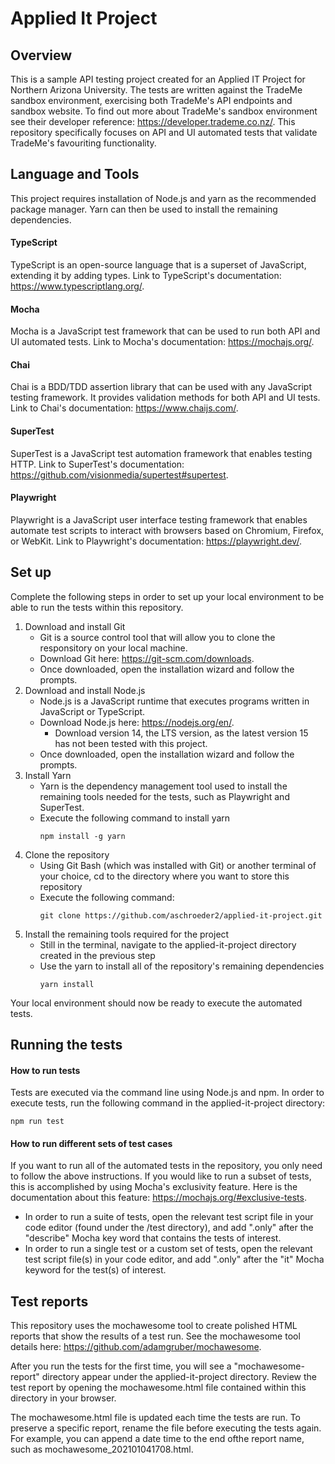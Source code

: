 # Applied It Project

## Overview
This is a sample API testing project created for an Applied IT Project for Northern Arizona University. The tests are written against the TradeMe sandbox environment, exercising both TradeMe's API endpoints and sandbox website. To find out more about TradeMe's sandbox environment see their developer reference: https://developer.trademe.co.nz/. This repository specifically focuses on API and UI automated tests that validate TradeMe's favouriting functionality. 

## Language and Tools

This project requires installation of Node.js and yarn as the recommended package manager. Yarn can then be used to install the remaining dependencies.

#### TypeScript
TypeScript is an open-source language that is a superset of JavaScript, extending it by adding types. Link to TypeScript's documentation: https://www.typescriptlang.org/. 

#### Mocha
Mocha is a JavaScript test framework that can be used to run both API and UI automated tests. Link to Mocha's documentation: https://mochajs.org/.

#### Chai
Chai is a BDD/TDD assertion library that can be used with any JavaScript testing framework. It provides validation methods for both API and UI tests. Link to Chai's documentation: https://www.chaijs.com/. 

#### SuperTest
SuperTest is a JavaScript test automation framework that enables testing HTTP. Link to SuperTest's documentation: https://github.com/visionmedia/supertest#supertest. 

#### Playwright
Playwright is a JavaScript user interface testing framework that enables automate test scripts to interact with browsers based on Chromium, Firefox, or WebKit. Link to Playwright's documentation: https://playwright.dev/.

## Set up
Complete the following steps in order to set up your local environment to be able to run the tests within this repository.
  
  1. Download and install Git
      * Git is a source control tool that will allow you to clone the responsitory on your local machine.
      * Download Git here: https://git-scm.com/downloads.
      * Once downloaded, open the installation wizard and follow the prompts.
  2. Download and install Node.js
      * Node.js is a JavaScript runtime that executes programs written in JavaScript or TypeScript.
      * Download Node.js here: https://nodejs.org/en/.
        * Download version 14, the LTS version, as the latest version 15 has not been tested with this project.
      * Once downloaded, open the installation wizard and follow the prompts.
  3. Install Yarn
      * Yarn is the dependency management tool used to install the remaining tools needed for the tests, such as Playwright and SuperTest.
      * Execute the following command to install yarn
        ```
        npm install -g yarn
        ```
  4. Clone the repository
      * Using Git Bash (which was installed with Git) or another terminal of your choice, cd to the directory where you want to store this repository
      * Execute the following command:
        ```
        git clone https://github.com/aschroeder2/applied-it-project.git
        ```
  5. Install the remaining tools required for the project
      * Still in the terminal, navigate to the applied-it-project directory created in the previous step
      * Use the yarn to install all of the repository's remaining dependencies
        ```
        yarn install
        ```
      
Your local environment should now be ready to execute the automated tests.
      

## Running the tests

#### How to run tests
Tests are executed via the command line using Node.js and npm. In order to execute tests, run the following command in the applied-it-project directory:
```
npm run test
```

#### How to run different sets of test cases
If you want to run all of the automated tests in the repository, you only need to follow the above instructions. If you would like to run a subset of tests, this is accomplished by using Mocha's exclusivity feature. Here is the documentation about this feature: https://mochajs.org/#exclusive-tests.
  * In order to run a suite of tests, open the relevant test script file in your code editor (found under the /test directory), and add ".only" after the "describe" Mocha key word that contains the tests of interest.
  * In order to run a single test or a custom set of tests, open the relevant test script file(s) in your code editor, and add ".only" after the "it" Mocha keyword for the test(s) of interest.

## Test reports
This repository uses the mochawesome tool to create polished HTML reports that show the results of a test run. See the mochawesome tool details here: https://github.com/adamgruber/mochawesome. 

After you run the tests for the first time, you will see a "mochawesome-report" directory appear under the applied-it-project directory. Review the test report by opening the mochawesome.html file contained within this directory in your browser.

The mochawesome.html file is updated each time the tests are run. To preserve a specific report, rename the file before executing the tests again. For example, you can append a date time to the end ofthe report name, such as mochawesome_202101041708.html.

